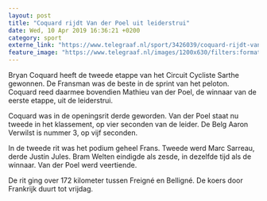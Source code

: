 ```yaml
---
layout: post
title: "Coquard rijdt Van der Poel uit leiderstrui"
date: Wed, 10 Apr 2019 16:36:21 +0200
category: sport
externe_link: "https://www.telegraaf.nl/sport/3426039/coquard-rijdt-van-der-poel-uit-leiderstrui"
feature_image: "https://www.telegraaf.nl/images/1200x630/filters:format(jpeg):quality(80)/cdn-kiosk-api.telegraaf.nl/025fd764-5b9e-11e9-8d7a-0218eaf05005.jpg"
---
```


<p class="intro">Bryan Coquard heeft de tweede etappe van het Circuit Cycliste Sarthe gewonnen. De Fransman was de beste in de sprint van het peloton. Coquard reed daarmee bovendien Mathieu van der Poel, de winnaar van de eerste etappe, uit de leiderstrui.</p> <p>Coquard was in de openingsrit derde geworden. Van der Poel staat nu tweede in het klassement, op vier seconden van de leider. De Belg Aaron Verwilst is nummer 3, op vijf seconden.</p><p>In de tweede rit was het podium geheel Frans. Tweede werd Marc Sarreau, derde Justin Jules. Bram Welten eindigde als zesde, in dezelfde tijd als de winnaar. Van der Poel werd veertiende.</p><p>De rit ging over 172 kilometer tussen Freigné en Belligné. De koers door Frankrijk duurt tot vrijdag.</p>
